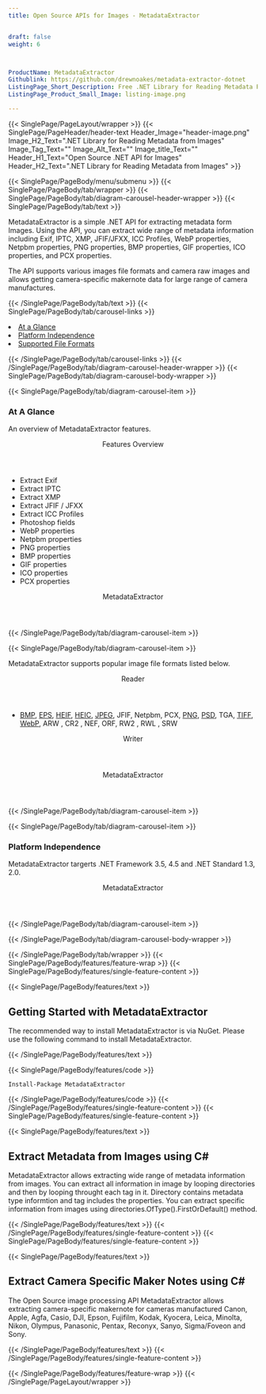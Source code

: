 ```yaml
---
title: Open Source APIs for Images - MetadataExtractor


draft: false
weight: 6



ProductName: MetadataExtractor
Githublink: https://github.com/drewnoakes/metadata-extractor-dotnet
ListingPage_Short_Description: Free .NET Library for Reading Metadata Properties from Images.
ListingPage_Product_Small_Image: listing-image.png 

---
```


{{< SinglePage/PageLayout/wrapper >}}
{{< SinglePage/PageHeader/header-text
Header_Image="header-image.png"
Image_H2_Text=".NET Library for Reading Metadata from Images"
Image_Tag_Text=""
Image_Alt_Text=""
Image_title_Text=""
Header_H1_Text="Open Source .NET API for Images"
Header_H2_Text=".NET Library for Reading Metadata from Images" >}}

{{< SinglePage/PageBody/menu/submenu >}}
{{< SinglePage/PageBody/tab/wrapper >}}
{{< SinglePage/PageBody/tab/diagram-carousel-header-wrapper >}}
{{< SinglePage/PageBody/tab/text >}}



<p>MetadataExtractor is a simple .NET API for extracting metadata form Images. Using the API, you can extract wide range of metadata information including Exif, IPTC, XMP, JFIF/JFXX, ICC Profiles, WebP properties, Netpbm properties, PNG properties, BMP properties, GIF properties, ICO properties, and PCX properties.</p>
<p>The API supports various images file formats and camera raw images and allows getting camera-specific makernote data for large range of camera manufactures.</p>

{{< /SinglePage/PageBody/tab/text >}}
{{< SinglePage/PageBody/tab/carousel-links >}}

<li data-target="#diagramcarousel" data-slide-to="0"><a href="#">At a Glance</a></li>
<li data-target="#diagramcarousel" data-slide-to="2"><a href="#">Platform Independence</a></li>
<li data-target="#diagramcarousel" data-slide-to="1"><a class="activetab" href="#">Supported File Formats</a></li>


{{< /SinglePage/PageBody/tab/carousel-links >}}
{{< /SinglePage/PageBody/tab/diagram-carousel-header-wrapper >}}
{{< SinglePage/PageBody/tab/diagram-carousel-body-wrapper >}}

{{< SinglePage/PageBody/tab/diagram-carousel-item >}}
<h3>At A Glance</h3>
<p>An overview of MetadataExtractor features.</p>
<div class="diagram1 d1-poi">
<div class="d1-row">
<div class="d1-col d1-left"><header>Features Overview</header>
<ul>
<li>Extract Exif</li>
<li>Extract IPTC</li>
<li>Extract XMP</li>
<li>Extract JFIF / JFXX</li>
<li>Extract ICC Profiles</li>
<li>Photoshop fields</li>
<li>WebP properties</li>
<li>Netpbm properties</li>
<li>PNG properties</li>
<li>BMP properties</li>
<li>GIF properties</li>
<li>ICO properties</li>
<li>PCX properties</li>
</ul>
</div>
</div>
<div class="d1-logo" style="border: none;"><header>MetadataExtractor</header><footer><small></small></footer></div>
<!--/logo--></div>
<!--/diagram1-->
{{< /SinglePage/PageBody/tab/diagram-carousel-item >}}

{{< SinglePage/PageBody/tab/diagram-carousel-item >}}
<p>MetadataExtractor supports popular image file formats listed below.</p>
<div class="diagram1 d2 d1-poi">
<div class="d1-row">
<div class="d1-col d1-left"><header><i class="fa fa-arrows-v"> </i> Reader</header>
<ul>
<li><a href="https://docs.fileformat.com/image/bmp/">BMP</a>, <a href="https://docs.fileformat.com/page-description-language/eps/">EPS</a>, <a href="https://docs.fileformat.com/image/gif/">HEIF</a>, <a href="https://docs.fileformat.com/image/bmp/">HEIC</a>, <a href="https://docs.fileformat.com/image/jpeg/">JPEG</a>, <a>JFIF</a>, <a>Netpbm</a>, <a>PCX</a>, <a href="https://docs.fileformat.com/image/png/">PNG</a>, <a href="https://docs.fileformat.com/image/psd/">PSD</a>, <a>TGA</a>, <a href="https://docs.fileformat.com/image/tiff/">TIFF</a>, <a href="https://docs.fileformat.com/image/webp/">WebP</a>, <a>ARW </a>, <a>CR2 </a>, <a>NEF</a>, <a>ORF</a>, <a>RW2 </a>, <a>RWL </a>, <a>SRW </a>  </li>
</ul>
</div>
<!--/left-->
<div class="d1-col d1-right"><header><i class="fa fa-long-arrow-down"> </i> Writer</header></div>
<!--/right--></div>
<!--/row-->
<div class="d1-logo" style="border: none;"><header>MetadataExtractor</header><footer><small></small></footer></div>
<!--/logo--></div>
<!--/diagram2-->
{{< /SinglePage/PageBody/tab/diagram-carousel-item >}}

{{< SinglePage/PageBody/tab/diagram-carousel-item >}}
<h3>Platform Independence</h3>
<p>MetadataExtractor targerts .NET Framework 3.5, 4.5 and .NET Standard 1.3, 2.0.</p>
<div class="diagram1 d1-oi">
<div class="d1-row"><!--/left-->
<div class="d1-col d1-right"> </div>
<!--/right--></div>
<!--/row-->
<div class="d1-logo" style="border: none;"><header>MetadataExtractor</header><footer><small></small></footer></div>
<!--/logo--></div>
<!--/diagram2 -->
{{< /SinglePage/PageBody/tab/diagram-carousel-item >}}

{{< /SinglePage/PageBody/tab/diagram-carousel-body-wrapper >}}

{{< /SinglePage/PageBody/tab/wrapper >}}
{{< SinglePage/PageBody/features/feature-wrap >}}
{{< SinglePage/PageBody/features/single-feature-content >}}

{{< SinglePage/PageBody/features/text >}}
<h2 class="h2title">Getting Started with MetadataExtractor</h2>
<p>The recommended way to install MetadataExtractor is via NuGet. Please use the following command to install MetadataExtractor.</p>
{{< /SinglePage/PageBody/features/text >}}

{{< SinglePage/PageBody/features/code >}}
<pre><code class="html">Install-Package MetadataExtractor</code></pre>


{{< /SinglePage/PageBody/features/code >}}
{{< /SinglePage/PageBody/features/single-feature-content >}}
{{< SinglePage/PageBody/features/single-feature-content >}}

{{< SinglePage/PageBody/features/text >}}
<h2 class="h2title">Extract Metadata from Images using C#</h2>
<p>MetadataExtractor allows extracting wide range of metadata information from images. You can extract all information in image by looping directories and then by looping throught each tag in it. Directory contains metadata type informtion and tag includes the properties. You can extract specific information from images using directories.OfType().FirstOrDefault() method.</p>

{{< /SinglePage/PageBody/features/text >}}
{{< /SinglePage/PageBody/features/single-feature-content >}}
{{< SinglePage/PageBody/features/single-feature-content >}}

{{< SinglePage/PageBody/features/text >}}
<h2 class="h2title">Extract Camera Specific Maker Notes using C#</h2>
<p>The Open Source image processing API MetadataExtractor allows extracting camera-specific makernote for cameras manufactured Canon, Apple, Agfa, Casio, DJI, Epson, Fujifilm, Kodak, Kyocera, Leica, Minolta, Nikon, Olympus, Panasonic, Pentax, Reconyx, Sanyo, Sigma/Foveon and Sony.</p>

{{< /SinglePage/PageBody/features/text >}}
{{< /SinglePage/PageBody/features/single-feature-content >}}

{{< /SinglePage/PageBody/features/feature-wrap >}}
{{< /SinglePage/PageLayout/wrapper >}}